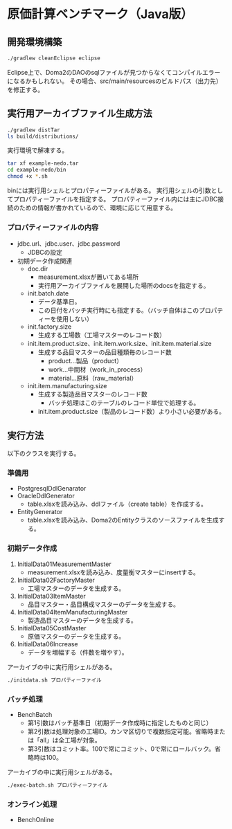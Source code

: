 # 原価計算ベンチマーク（Java版）

## 開発環境構築

````bash
./gradlew cleanEclipse eclipse
````

Eclipse上で、Doma2のDAOのsqlファイルが見つからなくてコンパイルエラーになるかもしれない。
その場合、src/main/resourcesのビルドパス（出力先）を修正する。



## 実行用アーカイブファイル生成方法

```bash
./gradlew distTar
ls build/distributions/
```

実行環境で解凍する。

```bash
tar xf example-nedo.tar
cd example-nedo/bin
chmod +x *.sh
```

binには実行用シェルとプロパティーファイルがある。
実行用シェルの引数としてプロパティーファイルを指定する。
プロパティーファイル内には主にJDBC接続のための情報が書かれているので、環境に応じて用意する。



### プロパティーファイルの内容

- jdbc.url、jdbc.user、jdbc.password
  - JDBCの設定
- 初期データ作成関連
  - doc.dir
    - measurement.xlsxが置いてある場所
    - 実行用アーカイブファイルを展開した場所のdocsを指定する。
  - init.batch.date
    - データ基準日。
    - この日付をバッチ実行時にも指定する。（バッチ自体はこのプロパティーを使用しない）
  - init.factory.size
    - 生成する工場数（工場マスターのレコード数）
  - init.item.product.size、init.item.work.size、init.item.material.size
    - 生成する品目マスターの品目種類毎のレコード数
      - product…製品（product）
      - work…中間材（work_in_process）
      - material…原料（raw_material）
  - init.item.manufacturing.size
    - 生成する製造品目マスターのレコード数
      - バッチ処理はこのテーブルのレコード単位で処理する。
    - init.item.product.size（製品のレコード数）より小さい必要がある。



## 実行方法

以下のクラスを実行する。

### 準備用

- PostgresqlDdlGenarator
- OracleDdlGenerator
  - table.xlsxを読み込み、ddlファイル（create table）を作成する。
- EntityGenerator
  - table.xlsxを読み込み、Doma2のEntityクラスのソースファイルを生成する。



### 初期データ作成

1. InitialData01MeasurementMaster
   - measurement.xlsxを読み込み、度量衡マスターにinsertする。
2. InitialData02FactoryMaster
   - 工場マスターのデータを生成する。
3. InitialData03ItemMaster
   - 品目マスター・品目構成マスターのデータを生成する。
4. InitialData04ItemManufacturingMaster
   - 製造品目マスターのデータを生成する。
5. InitialData05CostMaster
   - 原価マスターのデータを生成する。
6. InitialData06Increase
   - データを増幅する（件数を増やす）。

アーカイブの中に実行用シェルがある。

```bash
./initdata.sh プロパティーファイル
```



### バッチ処理

- BenchBatch
  - 第1引数はバッチ基準日（初期データ作成時に指定したものと同じ）
  - 第2引数は処理対象の工場ID。カンマ区切りで複数指定可能。省略時または「all」は全工場が対象。
  - 第3引数はコミット率。100で常にコミット、0で常にロールバック。省略時は100。

アーカイブの中に実行用シェルがある。

```bash
./exec-batch.sh プロパティーファイル
```



### オンライン処理

- BenchOnline